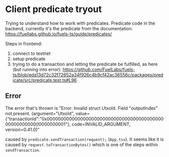# Client predicate tryout

Trying to understand how to work with predicates. 
Predicate code in the backend, currently it's the predicate from the documentation: https://fuellabs.github.io/fuels-ts/guide/predicates/

Steps in frontend:
1. connect to testnet
2. setup predicate
3. trying to do a transaction and letting the predicate be fulfilled, as here (but running into error): https://github.com/FuelLabs/fuels-ts/blob/eda13d72c32f72652a34f926c4b9cf42ac36556c/packages/predicate/src/predicate.test.ts#L96

## Error 

The error that's thrown is "Error: Invalid struct UtxoId. Field "outputIndex" not present. (argument="UtxoId", value={"transactionId":"0x0000000000000000000000000000000000000000000000000000000000000001"}, code=INVALID_ARGUMENT, version=0.41.0)"

caused by `predicate.sendTransaction(request);` (`App.tsx`). It seems like it is caused by `request.toTransactionBytes()` which is one of the steps within `sendTransaction`. 